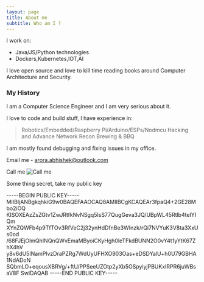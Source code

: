 ```yaml
---
layout: page
title: About me
subtitle: Who am I ?
---
```


I work on:

- Java/JS/Python technologies
- Dockers,Kubernetes,IOT,AI

I love open source and love to kill time reading books around Computer Architecture and Security.

### My History

I am a Computer Science Engineer and I am very serious about it.

I love to code and build stuff, I have experience in:

  >Robotics/Embedded/Raspberry Pi/Arduino/ESPs/Nodmcu
   Hacking and Advance Network Recon
   Brewing & BBQ

I am mostly found debugging and fixing
issues in my office.

Email me - arora.abhishek@outlook.com

Call me
![Call me](https://bhishekarora.github.io/img/qr-code.png)

Some thing secret, take my public key

-----BEGIN PUBLIC KEY-----
MIIBIjANBgkqhkiG9w0BAQEFAAOCAQ8AMIIBCgKCAQEAr3fpaQ4+2GE28Mbo2iOQ
KISOXEAzZsZGtv1ZwJRtfkNvNSgq5IsS77QugGeva3JQ/UBpWL45Rtlb4teIYIQm
XYnZQWFb4p9TfTOv3RfVeC2j32ynHdDfnBe3WInzk/rQi7NVYuK3V8ta3XxUs0od
/68FJEjOlmQhINQnQWvEmaMByoiCKyHgh0leTFkdBUNN2O0vY4t1yYtK67ZhX4hV
y8v6dU5INamPlvzDraPZRg7WdUyUFHXO903Oas+eDSDYalU+h0U79GBHA1NdADoN
SQbmLO+eqousXBRVg/+ftU/PPSeeUZOtp2yXb5OSpyiyjPBUKxIRPR6juWBsaV8F
SwIDAQAB
-----END PUBLIC KEY-----

